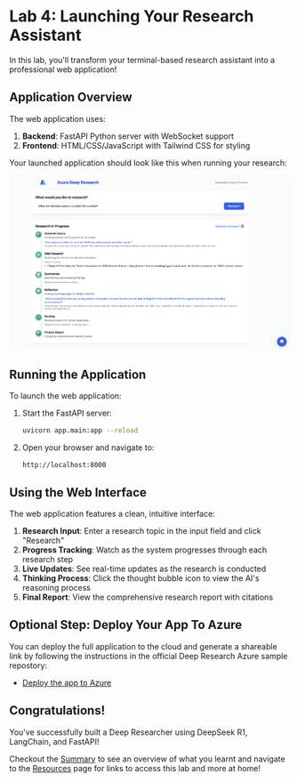 # **Lab 4: Launching Your Research Assistant**

In this lab, you'll transform your terminal-based research assistant into a professional web application!

## **Application Overview**

The web application uses:

1. **Backend**: FastAPI Python server with WebSocket support
2. **Frontend**: HTML/CSS/JavaScript with Tailwind CSS for styling

Your launched application should look like this when running your research: 

![Web App Architecture](media/deep-app.png)

## **Running the Application**

To launch the web application:

1. Start the FastAPI server:

    ```bash
    uvicorn app.main:app --reload
    ```

2. Open your browser and navigate to:

    ```
    http://localhost:8000
    ```

## **Using the Web Interface**

The web application features a clean, intuitive interface:

1. **Research Input**: Enter a research topic in the input field and click "Research"
2. **Progress Tracking**: Watch as the system progresses through each research step
3. **Live Updates**: See real-time updates as the research is conducted
4. **Thinking Process**: Click the thought bubble icon to view the AI's reasoning process
5. **Final Report**: View the comprehensive research report with citations

## Optional Step: Deploy Your App To Azure

 You can deploy the full application to the cloud and generate a shareable link by following the instructions in the official Deep Research Azure sample repostory:

* [Deploy the app to Azure](https://github.com/Azure-Samples/deepresearch)

## **Congratulations!**

You've successfully built a Deep Researcher using DeepSeek R1, LangChain, and FastAPI!

Checkout the [Summary](summary.md) to see an overview of what you learnt and navigate to the [Resources](resources.md) page for links to access this lab and more at home! 
